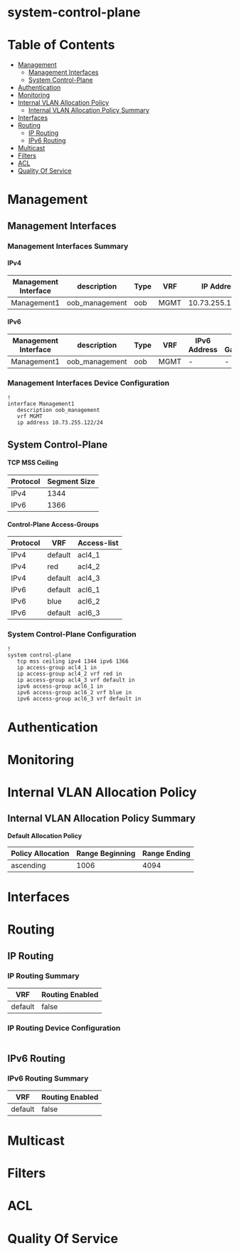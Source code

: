 # system-control-plane
# Table of Contents
- [Management](#management)
  - [Management Interfaces](#management-interfaces)
  - [System Control-Plane](#system-control-plane)
- [Authentication](#authentication)
- [Monitoring](#monitoring)
- [Internal VLAN Allocation Policy](#internal-vlan-allocation-policy)
  - [Internal VLAN Allocation Policy Summary](#internal-vlan-allocation-policy-summary)
- [Interfaces](#interfaces)
- [Routing](#routing)
  - [IP Routing](#ip-routing)
  - [IPv6 Routing](#ipv6-routing)
- [Multicast](#multicast)
- [Filters](#filters)
- [ACL](#acl)
- [Quality Of Service](#quality-of-service)

# Management

## Management Interfaces

### Management Interfaces Summary

#### IPv4

| Management Interface | description | Type | VRF | IP Address | Gateway |
| -------------------- | ----------- | ---- | --- | ---------- | ------- |
| Management1 | oob_management | oob | MGMT | 10.73.255.122/24 | 10.73.255.2 |

#### IPv6

| Management Interface | description | Type | VRF | IPv6 Address | IPv6 Gateway |
| -------------------- | ----------- | ---- | --- | ------------ | ------------ |
| Management1 | oob_management | oob | MGMT | -  | - |

### Management Interfaces Device Configuration

```eos
!
interface Management1
   description oob_management
   vrf MGMT
   ip address 10.73.255.122/24
```

## System Control-Plane

#### TCP MSS Ceiling

| Protocol | Segment Size |
| -------- | -------------|
| IPv4 | 1344 |
| IPv6 | 1366 |

#### Control-Plane Access-Groups

| Protocol | VRF | Access-list |
| -------- | --- | ------------|
| IPv4 | default | acl4_1 |
| IPv4 | red | acl4_2 |
| IPv4 | default | acl4_3 |
| IPv6 | default | acl6_1 |
| IPv6 | blue | acl6_2 |
| IPv6 | default | acl6_3 |

### System Control-Plane Configuration

```eos
!
system control-plane
   tcp mss ceiling ipv4 1344 ipv6 1366
   ip access-group acl4_1 in
   ip access-group acl4_2 vrf red in
   ip access-group acl4_3 vrf default in
   ipv6 access-group acl6_1 in
   ipv6 access-group acl6_2 vrf blue in
   ipv6 access-group acl6_3 vrf default in
```

# Authentication

# Monitoring

# Internal VLAN Allocation Policy

## Internal VLAN Allocation Policy Summary

**Default Allocation Policy**

| Policy Allocation | Range Beginning | Range Ending |
| ------------------| --------------- | ------------ |
| ascending | 1006 | 4094 |

# Interfaces

# Routing

## IP Routing

### IP Routing Summary

| VRF | Routing Enabled |
| --- | --------------- |
| default | false|
### IP Routing Device Configuration

```eos
```
## IPv6 Routing

### IPv6 Routing Summary

| VRF | Routing Enabled |
| --- | --------------- |
| default | false |

# Multicast

# Filters

# ACL

# Quality Of Service
